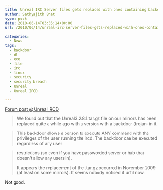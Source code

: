 ```yaml
---
title: Unreal IRC Server files gets replaced with ones containing backdoor
author: Sathyajith Bhat
type: post
date: 2010-06-14T03:55:14+00:00
url: /2010/06/14/unreal-irc-server-files-gets-replaced-with-ones-containing-backdoor/

categories:
  - News
tags:
  - backdoor
  - dl
  - exe
  - file
  - irc
  - linux
  - security
  - security breach
  - Unreal
  - Unreal IRCD

---
```

[Forum post @ Unreal IRCD][1]

> We found out that the Unreal3.2.8.1.tar.gz file on our mirrors has been replaced quite a while ago with a version with a backdoor (trojan) in it.
  
> This backdoor allows a person to execute ANY command with the privileges of the user running the ircd. The backdoor can be executed regardless of any user
  
> restrictions (so even if you have passworded server or hub that doesn't allow any users in).
> 
> It appears the replacement of the .tar.gz occurred in November 2009 (at least on some mirrors). It seems nobody noticed it until now.

Not good.

 [1]: https://forums.unrealircd.com/viewtopic.php?t=6562
